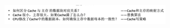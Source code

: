 

![输入图片说明](/imgs/2025-08-09/jlpokrIASmfeu8rP.png)


<!--stackedit_data:
eyJoaXN0b3J5IjpbLTEyODg4OTE2MjldfQ==
-->